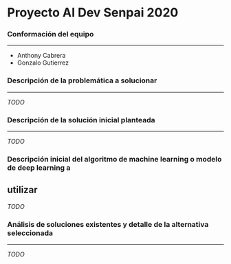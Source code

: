 # Proyecto AI Dev Senpai 2020

### Conformación del equipo
---
- Anthony Cabrera
- Gonzalo Gutierrez

### Descripción de la problemática a solucionar
---

*TODO*

### Descripción de la solución inicial planteada
---

*TODO*

### Descripción inicial del algoritmo de machine learning o modelo de deep learning a
utilizar
---

*TODO*

### Análisis de soluciones existentes y detalle de la alternativa seleccionada
---

*TODO*
